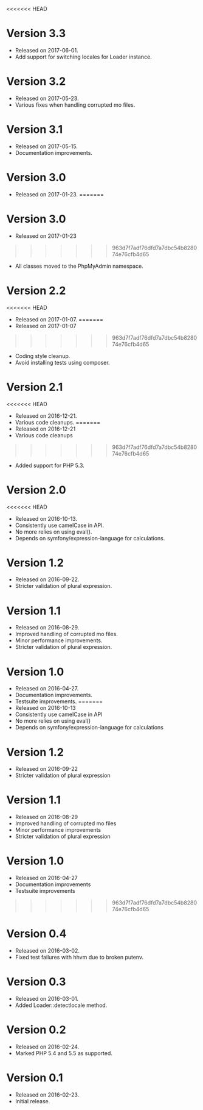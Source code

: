 <<<<<<< HEAD
# Version 3.3

* Released on 2017-06-01.
* Add support for switching locales for Loader instance.

# Version 3.2

* Released on 2017-05-23.
* Various fixes when handling corrupted mo files.

# Version 3.1

* Released on 2017-05-15.
* Documentation improvements.

# Version 3.0

* Released on 2017-01-23.
=======
# Version 3.0
  
* Released on 2017-01-23
>>>>>>> 963d7f7adf76dfd7a7dbc54b828074e76cfb4d65
* All classes moved to the PhpMyAdmin namespace.

# Version 2.2

<<<<<<< HEAD
* Released on 2017-01-07.
=======
* Released on 2017-01-07
>>>>>>> 963d7f7adf76dfd7a7dbc54b828074e76cfb4d65
* Coding style cleanup.
* Avoid installing tests using composer.

# Version 2.1

<<<<<<< HEAD
* Released on 2016-12-21.
* Various code cleanups.
=======
* Released on 2016-12-21
* Various code cleanups
>>>>>>> 963d7f7adf76dfd7a7dbc54b828074e76cfb4d65
* Added support for PHP 5.3.

# Version 2.0

<<<<<<< HEAD
* Released on 2016-10-13.
* Consistently use camelCase in API.
* No more relies on using eval().
* Depends on symfony/expression-language for calculations.

# Version 1.2

* Released on 2016-09-22.
* Stricter validation of plural expression.

# Version 1.1

* Released on 2016-08-29.
* Improved handling of corrupted mo files.
* Minor performance improvements.
* Stricter validation of plural expression.

# Version 1.0

* Released on 2016-04-27.
* Documentation improvements.
* Testsuite improvements.
=======
* Released on 2016-10-13
* Consistently use camelCase in API
* No more relies on using eval()
* Depends on symfony/expression-language for calculations

# Version 1.2

* Released on 2016-09-22
* Stricter validation of plural expression

# Version 1.1

* Released on 2016-08-29
* Improved handling of corrupted mo files
* Minor performance improvements
* Stricter validation of plural expression

# Version 1.0

* Released on 2016-04-27
* Documentation improvements
* Testsuite improvements
>>>>>>> 963d7f7adf76dfd7a7dbc54b828074e76cfb4d65

# Version 0.4

* Released on 2016-03-02.
* Fixed test failures with hhvm due to broken putenv.

# Version 0.3

* Released on 2016-03-01.
* Added Loader::detectlocale method.

# Version 0.2

* Released on 2016-02-24.
* Marked PHP 5.4 and 5.5 as supported.

# Version 0.1

* Released on 2016-02-23.
* Initial release.
